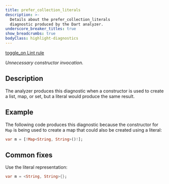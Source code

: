 ```yaml
---
title: prefer_collection_literals
description: >-
  Details about the prefer_collection_literals
  diagnostic produced by the Dart analyzer.
underscore_breaker_titles: true
show_breadcrumbs: true
bodyClass: highlight-diagnostics
---
```


<div class="tags">
  <a class="tag-label"
      href="/tools/linter-rules/prefer_collection_literals"
      title="Learn about the lint rule that enables this diagnostic."
      aria-label="Learn about the lint rule that enables this diagnostic."
      target="_blank">
    <span class="material-symbols" aria-hidden="true">toggle_on</span>
    <span>Lint rule</span>
  </a>
</div>

_Unnecessary constructor invocation._

## Description

The analyzer produces this diagnostic when a constructor is used to create
a list, map, or set, but a literal would produce the same result.

## Example

The following code produces this diagnostic because the constructor for
`Map` is being used to create a map that could also be created using a
literal:

```dart
var m = [!Map<String, String>()!];
```

## Common fixes

Use the literal representation:

```dart
var m = <String, String>{};
```
